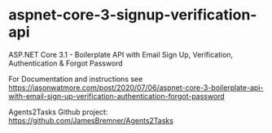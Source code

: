 # aspnet-core-3-signup-verification-api

ASP.NET Core 3.1 - Boilerplate API with Email Sign Up, Verification, Authentication & Forgot Password

For Documentation and instructions see https://jasonwatmore.com/post/2020/07/06/aspnet-core-3-boilerplate-api-with-email-sign-up-verification-authentication-forgot-password

Agents2Tasks Github project:
https://github.com/JamesBremner/Agents2Tasks
